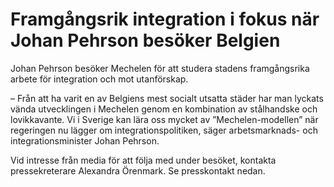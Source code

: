 # Framgångsrik integration i fokus när Johan Pehrson besöker Belgien

Johan Pehrson besöker Mechelen för att studera stadens framgångsrika arbete för integration och mot utanförskap.

– Från att ha varit en av Belgiens mest socialt utsatta städer har man lyckats vända utvecklingen i Mechelen genom en kombination av stålhandske och lovikkavante. Vi i Sverige kan lära oss mycket av ”Mechelen-modellen” när regeringen nu lägger om integrationspolitiken, säger arbetsmarknads- och integrationsminister Johan Pehrson.

Vid intresse från media för att följa med under besöket, kontakta pressekreterare Alexandra Örenmark. Se presskontakt nedan.
